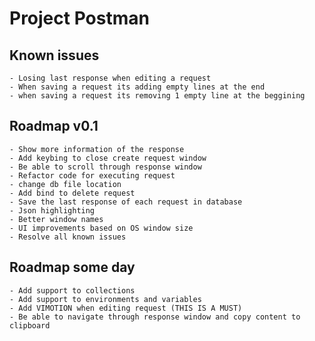 # Project Postman

## Known issues
    - Losing last response when editing a request
    - When saving a request its adding empty lines at the end
    - when saving a request its removing 1 empty line at the beggining

## Roadmap v0.1
    - Show more information of the response
    - Add keybing to close create request window
    - Be able to scroll through response window
    - Refactor code for executing request
    - change db file location
    - Add bind to delete request
    - Save the last response of each request in database
    - Json highlighting
    - Better window names
    - UI improvements based on OS window size
    - Resolve all known issues

## Roadmap some day
    - Add support to collections
    - Add support to environments and variables
    - Add VIMOTION when editing request (THIS IS A MUST)
    - Be able to navigate through response window and copy content to clipboard


